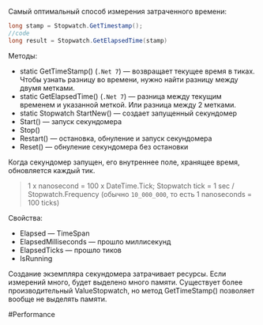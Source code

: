 Самый оптимальный способ измерения затраченного времени:
```csharp
long stamp = Stopwatch.GetTimestamp();
//code
long result = Stopwatch.GetElapsedTime(stamp)
```

Методы:
* static GetTimeStamp() (`.Net 7`) — возвращает текущее время в тиках. Чтобы узнать разницу во времени, нужно найти разницу между двумя метками.
* static GetElapsedTime() (`.Net 7`) — разница между текущим временем и указанной меткой. Или разница между 2 метками.
* static Stopwatch StartNew() — создает запущенный секундомер
* Start() — запуск секундомера
* Stop()
* Restart() — остановка, обнуление и запуск секундомера
* Reset() — обнуление секундомера без остановки

Когда секундомер запущен, его внутреннее поле, хранящее время, обновляется каждый тик.

>1 x nanosecond = 100 x DateTime.Tick;
>Stopwatch tick = 1 sec / Stopwatch.Frequency (обычно `10_000_000`, то есть 1 nanoseconds = 100 ticks)

Свойства:
* Elapsed — TimeSpan
* ElapsedMilliseconds — прошло миллисекунд
* ElapsedTicks — прошло тиков
* IsRunning

Создание экземпляра секундомера затрачивает ресурсы. Если измерений много, будет выделено много памяти. Существует более производительный ValueStopwatch, но метод GetTimeStamp() позволяет вообще не выделять памяти.

#Performance
